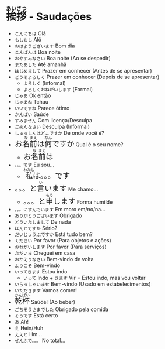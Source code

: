 # <ruby>挨<rt>あい</rt>拶<rt>さつ</rt></ruby> - Saudações

-   `こんにちは` Olá
-   `もしもし` Alô
-   `おはようございます` Bom dia
-   `こんばんは` Boa noite
-   `おやすみなさい` Boa noite (Ao se despedir)
-   `またあした` Até amanhã
-   `はじめまして` Prazer em conhecer (Antes de se apresentar)
-   `どうぞよろしく` Prazer em conhecer (Depois de se apresentar)
    -   `よろしく` (Informal)
    -   `よろしくおねがいします` (Formal)
-   `じゃあ` Ok então
-   `じゃあね` Tchau
-   `いいですね` Parece ótimo
-   `かんぱい` Saúde
-   `すみません` Com licença/Desculpa
-   `ごめんなさい` Desculpa (Informal)
-   `しゅっしんはどこですか` De onde você é?
-   <font size="5"><code>お<ruby>名<rt>な</rt>前<rt>まえ</rt></ruby>は<ruby>何<rt>なん</rt></ruby>ですか</code></font> Qual é o seu nome?
    -   <font size="5"><code>お<ruby>名<rt>な</rt>前<rt>まえ</rt></ruby>は</code></font>
-   `。。。です` Eu sou...
    -   <font size="5"><code><ruby>私<rt>わたし</rt></ruby>は。。。です</code></font>
-   <font size="5"><code>。。。と<ruby>言<rt>い</rt></ruby>います</code></font> Me chamo...
    -   <font size="5"><code>。。。と<ruby>申<rt>もう</rt></ruby>します</code></font> Forma humilde
-   `。。。にすんでいます` Em moro em/no/na...
-   `ありがとうございます` Obrigado
-   `どういたしまして` De nada
-   `ほんとですか` Sério?
-   `だいじょうぶですか` Está tudo bem?
-   `ください` Por favor (Para objetos e ações)
-   `おねがいします` Por favor (Para serviços)
-   `ただいま` Cheguei em casa
-   `おかえりなさい` Bem-vindo de volta
-   `ようこそ` Bem-vindo
-   `いってきます` Estou indo
    -   `いって` Indo + `きます` Vir = Estou indo, mas vou voltar
-   `いらっしゃいませ` Bem-vindo (Usado em estabelecimentos)
-   `いただきます` Vamos comer!
-   <font size="5"><code><ruby>乾<rt>かん</rt>杯<rt>ぱい</rt></ruby></code></font> Saúde! (Ao beber)
-   `ごちそうさまでした` Obrigado pela comida
-   `そうです` Está certo
-   `あ` Ah!
-   `え` Hein/Huh
-   `ええと` Hm...
-   `ぜんぶで。。。` No total...
